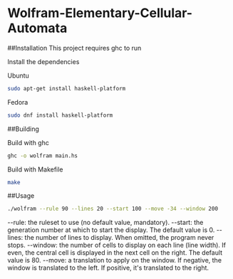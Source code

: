 # Wolfram-Elementary-Cellular-Automata
##Installation
This project requires ghc to run

Install the dependencies

Ubuntu
```sh
sudo apt-get install haskell-platform
```

Fedora
```sh
sudo dnf install haskell-platform
```

##Building

Build with ghc
```sh
ghc -o wolfram main.hs
```

Build with Makefile
```sh
make
```

##Usage
```sh
./wolfram --rule 90 --lines 20 --start 100 --move -34 --window 200
```

--rule:   the ruleset to use (no default value, mandatory).
--start:  the generation number at which to start the display. The default value is 0.
--lines:  the number of lines to display. When omitted, the program never stops.
--window: the number of cells to display on each line (line width). If even,
 the central cell is displayed in the next cell on the right. The default value is 80.
--move:   a translation to apply on the window. If negative, the window is translated to the left.
 If positive, it's translated to the right.
